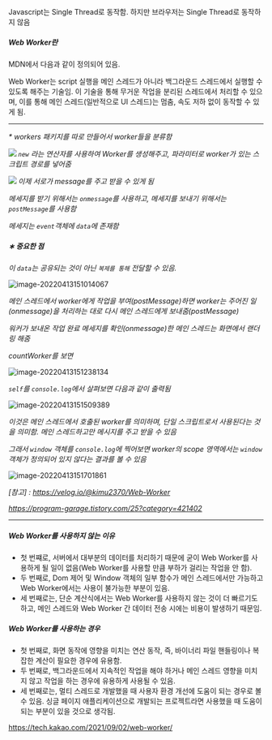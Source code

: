 Javascript는 Single Thread로 동작함. 하지만 브라우저는 Single Thread로 동작하지 않음

##### Web Worker란

MDN에서 다음과 같이 정의되어 있음.

Web Worker는 script 실행을 메인 스레드가 아니라 백그라운드 스레드에서 실행할 수 있도록 해주는 기술임. 이 기술을 통해 무거운 작업을 분리된 스레드에서 처리할 수 있으며, 이를 통해 메인 스레드(일반적으로  UI 스레드)는 멈춤, 속도 저하 없이 동작할 수 있게 됨.

----

<i>* workers 패키지를 따로 만들어서 worker들을 분류함</i>

<img src="![image](https://user-images.githubusercontent.com/80576569/165871243-954d8428-e543-45e0-b41b-c20a022ae3f8.png)" align="left">

<i>`new` 라는 연산자를 사용하여 Worker를 생성해주고, 파라미터로 worker가 있는 스크립트 경로를 넣어줌</i>

<img src="C:\Users\SANDSLab\AppData\Roaming\Typora\typora-user-images\image-20220413145811262.png" align="left">

<i>이제 서로가 message를 주고 받을 수 있게 됨</i>

<i>메세지를 받기 위해서는 `onmessage`를 사용하고, 메세지를 보내기 위해서는 `postMessage`를 사용함</i>

<i>메세지는 `event`객체에 `data`에 존재함</i>

##### <i>∗ 중요한 점</i>

<i>이 `data`는 공유되는 것이 아닌 `복제를 통해` 전달할 수 있음.</i>

![image-20220413151014067](C:\Users\SANDSLab\AppData\Roaming\Typora\typora-user-images\image-20220413145320123.png)

<i>메인 스레드에서 worker에게 작업을 부여(postMessage)하면 worker는 주어진 일(onmessage)을 처리하는 대로 다시 메인 스레드에게 보내줌(postMessage)</i>

<i>워커가 보내온 작업 완료 메세지를 확인(onmessage)한 메인 스레드는 화면에서 랜더링 해줌</i>

<i>countWorker를 보면</i>

![image-20220413151238134](C:\Users\SANDSLab\AppData\Roaming\Typora\typora-user-images\image-20220413151238134.png)

<i>`self`를 `console.log`에서 살펴보면 다음과 같이 출력됨</i>

![image-20220413151509389](C:\Users\SANDSLab\AppData\Roaming\Typora\typora-user-images\image-20220413151509389.png)

<i>이것은 메인 스레드에서 호출된 worker를 의미하며, 단일 스크립트로서 사용된다는 것을 의미함. 메인 스레드하고만 메시지를 주고 받을 수 있음</i>

<i>그래서 `window` 객체를 `console.log`에 찍어보면 worker의 scope 영역에서는 `window` 객체가 정의되어 있지 않다는 결과를 볼 수 있음</i>

![image-20220413151701861](C:\Users\SANDSLab\AppData\Roaming\Typora\typora-user-images\image-20220413151701861.png)

<i>[참고] : https://velog.io/@kimu2370/Web-Worker</i>

<i>https://program-garage.tistory.com/25?category=421402</i>

-----

##### Web Worker를 사용하지 않는 이유

- 첫 번쨰로, 서버에서 대부분의 데이터를 처리하기 때문에 굳이 Web Worker를 사용하게 될 일이 없음(Web Worker를 사용할 만큼 부하가 걸리는 작업을 안 함).
- 두 번째로, Dom 제어 및 Window 객체의 일부 함수가 메인 스레드에서만 가능하고 Web Worker에서는 사용이 불가능한 부분이 있음.
- 세 번째로는, 단순 계산식에서는 Web Worker를 사용하지 않는 것이 더 빠르기도 하고, 메인 스레드와 Web Worker 간 데이터 전송 시에는 비용이 발생하기 때문임.

##### Web Worker를 사용하는 경우

- 첫 번째로, 화면 동작에 영향을 미치는 연산 동작, 즉, 바이너리 파일 핸들링이나 복잡한 계산이 필요한 경우에 유용함.
- 두 번째로, 백그라운드에서 지속적인 작업을 해야 하거나 메인 스레드 영향을 미치지 않고 작업을 하는 경우에 유용하게 사용될 수 있음.
- 세 번째로는, 멀티 스레드로 개발했을 때 사용자 환경 개선에 도움이 되는 경우로 볼 수 있음. 싱글 페이지 애플리케이션으로 개발되는 프로젝트라면 사용했을 때 도움이 되는 부분이 있을 것으로 생각됨.

https://tech.kakao.com/2021/09/02/web-worker/


